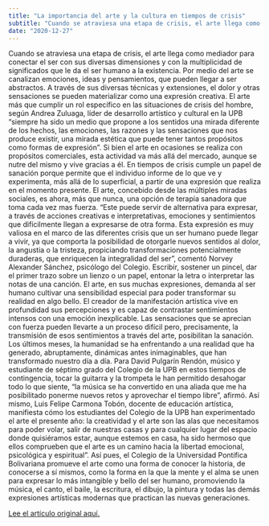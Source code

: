 ```yaml
---
title: "La importancia del arte y la cultura en tiempos de crisis"
subtitle: "Cuando se atraviesa una etapa de crisis, el arte llega como mediador para conectar el ser con sus diversas dimensiones" 
date: "2020-12-27"
---
```


Cuando se atraviesa una etapa de crisis, el arte llega como mediador para conectar el ser con sus diversas dimensiones y con la multiplicidad de significados que le da el ser humano a la existencia. Por medio del arte se canalizan emociones, ideas y pensamientos, que pueden llegar a ser abstractos. A través de sus diversas técnicas y extensiones, el dolor y otras sensaciones se pueden materializar como una expresión creativa.
El arte más que cumplir un rol específico en las situaciones de crisis del hombre, según Andrea Zuluaga, líder de desarrollo artístico y cultural en la UPB “siempre ha sido un medio que propone a los sentidos una mirada diferente de los hechos, las emociones, las razones y las sensaciones que nos produce existir, una mirada estética que puede tener tantos propósitos como formas de expresión”.
Si bien el arte en ocasiones se realiza con propósitos comerciales, esta actividad va más allá del mercado, aunque se nutre del mismo y vive gracias a él. En tiempos de crisis cumple un papel de sanación porque permite que el individuo informe de lo que ve y experimenta, más allá de lo superficial, a partir de una expresión que realiza en el momento presente. El arte, concebido desde las múltiples miradas sociales, es ahora, más que nunca, una opción de terapia sanadora que toma cada vez mas fuerza.
“Este puede servir de alternativa para expresar, a través de acciones creativas e interpretativas, emociones y sentimientos que difícilmente llegan a expresarse de otra forma. Esta expresión es muy valiosa en el marco de las diferentes crisis que un ser humano puede llegar a vivir, ya que comporta la posibilidad de otorgarle nuevos sentidos al dolor, la angustia o la tristeza, propiciando transformaciones potencialmente duraderas, que enriquecen la integralidad del ser”, comentó Norvey Alexander Sánchez, psicólogo del Colegio.
Escribir, sostener un pincel, dar el primer trazo sobre un lienzo o un papel, entonar la letra o interpretar las notas de una canción. El arte, en sus muchas expresiones, demanda al ser humano cultivar una sensibilidad especial para poder transformar su realidad en algo bello. El creador de la manifestación artística vive en profundidad sus percepciones y es capaz de contrastar sentimientos intensos con una emoción inexplicable. Las sensaciones que se aprecian con fuerza pueden llevarte a un proceso difícil pero, precisamente, la transmisión de esos sentimientos a través del arte, posibilitan la sanación.
Los últimos meses, la humanidad se ha enfrentando a una realidad que ha generado, abruptamente, dinámicas antes inimaginables, que han transformado nuestro día a día. Para David Pulgarín Rendón, músico y estudiante de séptimo grado del Colegio de la UPB en estos tiempos de contingencia, tocar la guitarra y la trompeta le han permitido desahogar todo lo que siente, “la música se ha convertido en una  aliada que me ha posibilitado ponerme nuevos retos y aprovechar el tiempo libre”, afirmó.
Así mismo, Luis Felipe Carmona Tobón, docente de educación artística,  manifiesta cómo los estudiantes del Colegio de la UPB han experimentado el arte el presente año:
la creatividad y el arte son las alas que necesitamos para poder volar, salir de nuestras casas y para cualquier lugar del espacio donde quisiéramos estar, aunque estemos en casa, ha sido hermoso que ellos comprueben que el arte es un camino hacia la libertad emocional, psicológica y espiritual”.
Así pues, el Colegio de la Universidad Pontifica Bolivariana promueve el arte como una forma de conocer la historia, de conocerse a sí mismos, como la forma en la que la mente y el alma se unen para expresar lo más intangible y bello del ser humano, promoviendo la música, el canto, el baile, la escritura, el dibujo, la pintura y todas las demás expresiones artísticas modernas que practican las nuevas generaciones.

[Lee el artículo original aquí.](https://www.upb.edu.co/es/colegio/el-arte-en-tiempos-de-crisis#:~:text=Cuando%20se%20atraviesa%20una%20etapa,pueden%20llegar%20a%20ser%20abstractos "")